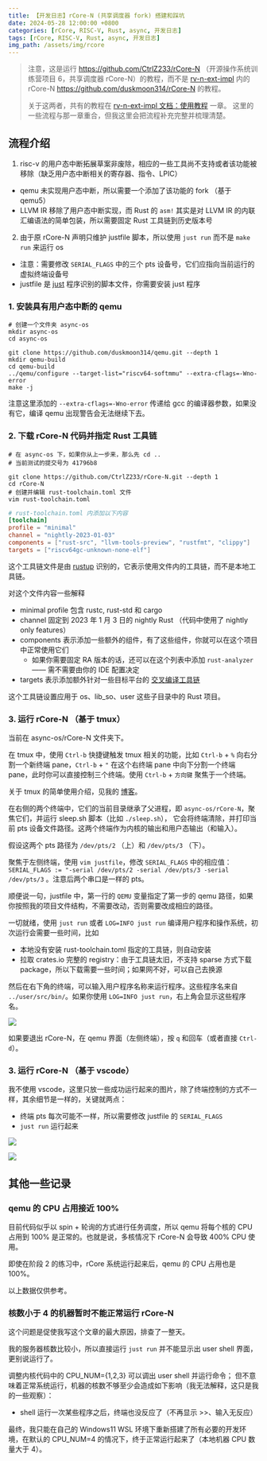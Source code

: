 ```yaml
---
title: 【开发日志】rCore-N (共享调度器 fork) 搭建和踩坑
date: 2024-05-28 12:00:00 +0800
categories: [rCore, RISC-V, Rust, async, 开发日志]
tags: [rCore, RISC-V, Rust, async, 开发日志]
img_path: /assets/img/rcore
---
```


> 注意，这是运行 <https://github.com/CtrlZ233/rCore-N> （开源操作系统训练营项目 6，共享调度器 rCore-N）的教程，而不是
> [rv-n-ext-impl](https://github.com/Gallium70/rv-n-ext-impl) 内的 rCore-N
> <https://github.com/duskmoon314/rCore-N> 的教程。
>
> 关于这两者，共有的教程在 [rv-n-ext-impl 文档：使用教程](https://gallium70.github.io/rv-n-ext-impl/ch6_0_user_guide.html) 一章。
> 这里的一些流程与那一章重合，但我这里会把流程补充完整并梳理清楚。

## 流程介绍

1. risc-v 的用户态中断拓展草案非废除，相应的一些工具尚不支持或者该功能被移除（缺乏用户态中断相关的寄存器、指令、LPIC）
  * qemu 未实现用户态中断，所以需要一个添加了该功能的 fork （基于 qemu5）
  * LLVM IR 移除了用户态中断实现，而 Rust 的 `asm!` 其实是对 LLVM IR 的内联汇编语法的简单包装，所以需要固定 Rust 工具链到历史版本号
2. 由于原 rCore-N 声明只维护 justfile 脚本，所以使用 `just run` 而不是 `make run` 来运行 os
  * 注意：需要修改 `SERIAL_FLAGS` 中的三个 pts 设备号，它们应指向当前运行的虚拟终端设备号
  * justfile 是 [just](https://github.com/casey/just) 程序识别的脚本文件，你需要安装 just 程序


### 1. 安装具有用户态中断的 qemu

```shell
# 创建一个文件夹 async-os
mkdir async-os
cd async-os

git clone https://github.com/duskmoon314/qemu.git --depth 1
mkdir qemu-build
cd qemu-build
../qemu/configure --target-list="riscv64-softmmu" --extra-cflags=-Wno-error
make -j
```

注意这里添加的 `--extra-cflags=-Wno-error` 传递给 gcc 的编译器参数，如果没有它，编译 qemu 出现警告会无法继续下去。

### 2. 下载 rCore-N 代码并指定 Rust 工具链

```shell
# 在 async-os 下，如果你从上一步来，那么先 cd ..
# 当前测试的提交号为 41796b8

git clone https://github.com/CtrlZ233/rCore-N.git --depth 1
cd rCore-N
# 创建并编辑 rust-toolchain.toml 文件
vim rust-toolchain.toml
```

```toml
# rust-toolchain.toml 内添加以下内容
[toolchain]
profile = "minimal"
channel = "nightly-2023-01-03"
components = ["rust-src", "llvm-tools-preview", "rustfmt", "clippy"]
targets = ["riscv64gc-unknown-none-elf"]
```

这个工具链文件是由 [rustup](https://rust-lang.github.io/rustup/overrides.html) 识别的，它表示使用文件内的工具链，而不是本地工具链。

对这个文件内容一些解释
* minimal profile 包含 rustc, rust-std 和 cargo
* channel 固定到 2023 年 1 月 3 日的 nightly Rust （代码中使用了 nightly only features）
* components 表示添加一些额外的组件，有了这些组件，你就可以在这个项目中正常使用它们
  * 如果你需要固定 RA 版本的话，还可以在这个列表中添加 `rust-analyzer` —— 需不需要由你的 IDE 配置决定
* targets 表示添加额外针对一些目标平台的 [交叉编译工具链](https://doc.rust-lang.org/nightly/rustc/platform-support.html)

这个工具链设置应用于 os、lib_so、user 这些子目录中的 Rust 项目。

### 3. 运行 rCore-N （基于 tmux）

当前在 async-os/rCore-N 文件夹下。

在 tmux 中，使用 `Ctrl-b` 快捷键触发 tmux 相关的功能，比如 `Ctrl-b` + `%` 向右分割一个新终端 pane，`Ctrl-b` + `"`
在这个右终端 pane 中向下分割一个终端 pane，此时你可以直接控制三个终端。使用 `Ctrl-b` + `方向键` 聚焦于一个终端。

关于 tmux 的简单使用介绍，见我的 [博客](../rcore-tmux/)。

在右侧的两个终端中，它们的当前目录继承了父进程，即 `async-os/rCore-N`，聚焦它们，并运行 sleep.sh 脚本（比如 `./sleep.sh`），
它会将终端清除，并打印当前 pts 设备文件路径。这两个终端作为内核的输出和用户态输出（和输入）。

假设这两个 pts 路径为 `/dev/pts/2` （上）和 `/dev/pts/3` （下）。

聚焦于左侧终端，使用 `vim justfile`，修改 `SERIAL_FLAGS` 中的相应值：
`SERIAL_FLAGS := "-serial /dev/pts/2 -serial /dev/pts/3 -serial /dev/pts/3` 。注意后两个串口是一样的 pts。

顺便说一句，justfile 中，第一行的 `QEMU` 变量指定了第一步的 qemu 路径，如果你按照我的项目文件结构，不需要改动，否则需要改成相应的路径。

一切就绪，使用 `just run` 或者 `LOG=INFO just run` 编译用户程序和操作系统，初次运行会需要一些时间，比如
* 本地没有安装 rust-toolchain.toml 指定的工具链，则自动安装
* 拉取 crates.io 完整的 registry：由于工具链太旧，不支持 sparse 方式下载 package，所以下载需要一些时间；如果网不好，可以自己去换源

然后在右下角的终端，可以输入用户程序名称来运行程序。这些程序名来自 `../user/src/bin/`。如果你使用 `LOG=INFO just run`，右上角会显示这些程序名。

![](user-shell-input-execute.gif)

如果要退出 rCore-N，在 qemu 界面（左侧终端），按 `q` 和回车（或者直接 `Ctrl-d`）。

### 3. 运行 rCore-N （基于 vscode）

我不使用 vscode，这里只放一些成功运行起来的图片，除了终端控制的方式不一样，其余细节是一样的，关键就两点：
* 终端 pts 每次可能不一样，所以需要修改 justfile 的 `SERIAL_FLAGS`
* `just run` 运行起来

![](pts-sleep.png)

![](user-shell.png)

## 其他一些记录

### qemu 的 CPU 占用接近 100%

目前代码似乎以 spin + 轮询的方式进行任务调度，所以 qemu 将每个核的 CPU 占用到 100% 是正常的。也就是说，多核情况下 rCore-N 会导致 400% CPU 使用。

即使在阶段 2 的练习中，rCore 系统运行起来后，qemu 的 CPU 占用也是 100%。

以上数据仅供参考。

### 核数小于 4 的机器暂时不能正常运行 rCore-N

这个问题是促使我写这个文章的最大原因，排查了一整天。

我的服务器核数比较小，所以直接运行 `just run` 并不能显示出 user shell 界面，更别说运行了。

调整内核代码中的 CPU_NUM={1,2,3} 可以调出 user shell 并运行命令；
但不意味着正常系统运行，机器的核数不够至少会造成如下影响（我无法解释，这只是我的一些观察）：
* shell 运行一次某些程序之后，终端也没反应了（不再显示 >>、输入无反应）

最终，我只能在自己的 Windows11 WSL 环境下重新搭建了所有必要的开发环境，在默认的 CPU_NUM=4 的情况下，终于正常运行起来了（本地机器 CPU 数量大于 4）。


